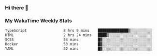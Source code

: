 ### Hi there 👋

<!--
**royschrauwen/royschrauwen** is a ✨ _special_ ✨ repository because its `README.md` (this file) appears on your GitHub profile.

Here are some ideas to get you started:

- 🔭 I’m currently working on ...
- 🌱 I’m currently learning ...
- 👯 I’m looking to collaborate on ...
- 🤔 I’m looking for help with ...
- 💬 Ask me about ...
- 📫 How to reach me: ...
- 😄 Pronouns: ...
- ⚡ Fun fact: ...
-->


### My WakaTime Weekly Stats
<!--START_SECTION:waka-->

```txt
TypeScript                 8 hrs 9 mins    ██████████████▒░░░░░░░░░░   57.28 %
HTML                       2 hrs 24 mins   ████▒░░░░░░░░░░░░░░░░░░░░   16.87 %
SCSS                       54 mins         █▓░░░░░░░░░░░░░░░░░░░░░░░   06.36 %
Docker                     53 mins         █▓░░░░░░░░░░░░░░░░░░░░░░░   06.24 %
YAML                       52 mins         █▓░░░░░░░░░░░░░░░░░░░░░░░   06.13 %
```

<!--END_SECTION:waka-->
